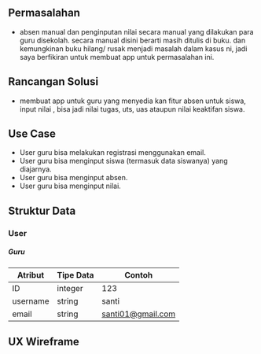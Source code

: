 ## Permasalahan
- absen manual dan penginputan nilai secara manual yang dilakukan para guru disekolah. secara manual disini berarti masih ditulis di buku. dan kemungkinan buku hilang/ rusak menjadi masalah dalam kasus ni, jadi saya berfikiran untuk membuat app untuk permasalahan ini.

## Rancangan Solusi
- membuat app untuk guru yang menyedia kan fitur absen untuk siswa, input nilai , bisa jadi nilai tugas, uts, uas ataupun nilai keaktifan siswa.

## Use Case
- User guru bisa melakukan registrasi menggunakan email.
- User guru bisa menginput siswa (termasuk data siswanya) yang diajarnya.
- User guru bisa menginput absen.
- User guru bisa menginput nilai.

## Struktur Data

### User
##### Guru
Atribut|Tipe Data|Contoh
---|---|---
ID | integer | 123
username | string | santi 
email | string | santi01@gmail.com

## UX Wireframe
